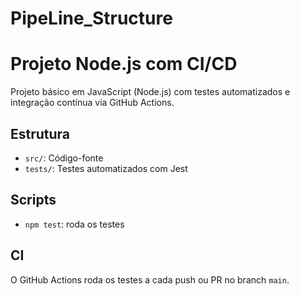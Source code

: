# PipeLine_Structure

# Projeto Node.js com CI/CD

Projeto básico em JavaScript (Node.js) com testes automatizados e integração contínua via GitHub Actions.

## Estrutura

- `src/`: Código-fonte
- `tests/`: Testes automatizados com Jest

## Scripts

- `npm test`: roda os testes

## CI

O GitHub Actions roda os testes a cada push ou PR no branch `main`.

